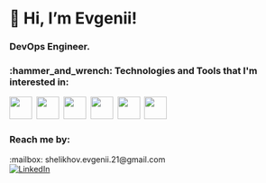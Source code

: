 <div id="header">
  <h1>👋 Hi, I’m Evgenii!</h1>
  <h3>DevOps Engineer.</h3>
</div>

<div id="header">
  <h3>:hammer_and_wrench: Technologies and Tools that I'm interested in:</h3>
  <img src="https://cdn.jsdelivr.net/gh/devicons/devicon/icons/kubernetes/kubernetes-plain-wordmark.svg" width="40" height="40" />&nbsp;
  <img src="https://cdn.jsdelivr.net/gh/devicons/devicon/icons/terraform/terraform-original.svg" width="40" height="40" />&nbsp;
  <img src="https://cdn.jsdelivr.net/gh/devicons/devicon/icons/amazonwebservices/amazonwebservices-plain-wordmark.svg" width="40" height="40" />&nbsp;
  <img src="https://cdn.jsdelivr.net/gh/devicons/devicon/icons/docker/docker-original.svg" width="40" height="40" />&nbsp;
  <img src="https://cdn.jsdelivr.net/gh/devicons/devicon/icons/linux/linux-original.svg" width="40" height="40" />&nbsp;
  <img src="https://cdn.jsdelivr.net/gh/devicons/devicon/icons/ansible/ansible-original.svg" width="40" height="40" />
</div>


<div id="header">
  <h3>Reach me by:</h3>
  <h7>:mailbox: shelikhov.evgenii.21@gmail.com</h7><br>
  <a href="https://www.linkedin.com/in/evgenii-shelikhov-04b721225/">
    <img src="https://img.shields.io/badge/LinkedIn-blue?style=for-the-badgelogo=linkedinlogoColor=white" alt="LinkedIn">
  </a>
</div>

